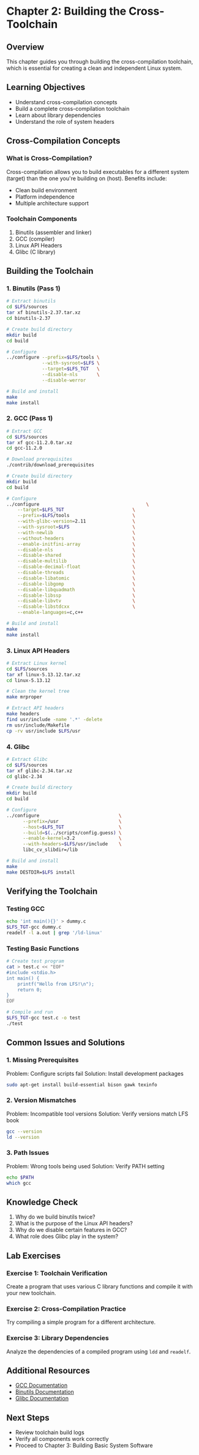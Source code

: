 # Chapter 2: Building the Cross-Toolchain

## Overview
This chapter guides you through building the cross-compilation toolchain, which is essential for creating a clean and independent Linux system.

## Learning Objectives
- Understand cross-compilation concepts
- Build a complete cross-compilation toolchain
- Learn about library dependencies
- Understand the role of system headers

## Cross-Compilation Concepts

### What is Cross-Compilation?
Cross-compilation allows you to build executables for a different system (target) than the one you're building on (host). Benefits include:
- Clean build environment
- Platform independence
- Multiple architecture support

### Toolchain Components
1. Binutils (assembler and linker)
2. GCC (compiler)
3. Linux API Headers
4. Glibc (C library)

## Building the Toolchain

### 1. Binutils (Pass 1)
```bash
# Extract binutils
cd $LFS/sources
tar xf binutils-2.37.tar.xz
cd binutils-2.37

# Create build directory
mkdir build
cd build

# Configure
../configure --prefix=$LFS/tools \
             --with-sysroot=$LFS \
             --target=$LFS_TGT   \
             --disable-nls       \
             --disable-werror

# Build and install
make
make install
```

### 2. GCC (Pass 1)
```bash
# Extract GCC
cd $LFS/sources
tar xf gcc-11.2.0.tar.xz
cd gcc-11.2.0

# Download prerequisites
./contrib/download_prerequisites

# Create build directory
mkdir build
cd build

# Configure
../configure                                       \
    --target=$LFS_TGT                         \
    --prefix=$LFS/tools                       \
    --with-glibc-version=2.11                 \
    --with-sysroot=$LFS                       \
    --with-newlib                             \
    --without-headers                         \
    --enable-initfini-array                   \
    --disable-nls                             \
    --disable-shared                          \
    --disable-multilib                        \
    --disable-decimal-float                   \
    --disable-threads                         \
    --disable-libatomic                       \
    --disable-libgomp                         \
    --disable-libquadmath                     \
    --disable-libssp                          \
    --disable-libvtv                          \
    --disable-libstdcxx                       \
    --enable-languages=c,c++

# Build and install
make
make install
```

### 3. Linux API Headers
```bash
# Extract Linux kernel
cd $LFS/sources
tar xf linux-5.13.12.tar.xz
cd linux-5.13.12

# Clean the kernel tree
make mrproper

# Extract API headers
make headers
find usr/include -name '.*' -delete
rm usr/include/Makefile
cp -rv usr/include $LFS/usr
```

### 4. Glibc
```bash
# Extract Glibc
cd $LFS/sources
tar xf glibc-2.34.tar.xz
cd glibc-2.34

# Create build directory
mkdir build
cd build

# Configure
../configure                             \
      --prefix=/usr                      \
      --host=$LFS_TGT                    \
      --build=$(../scripts/config.guess) \
      --enable-kernel=3.2                \
      --with-headers=$LFS/usr/include    \
      libc_cv_slibdir=/lib

# Build and install
make
make DESTDIR=$LFS install
```

## Verifying the Toolchain

### Testing GCC
```bash
echo 'int main(){}' > dummy.c
$LFS_TGT-gcc dummy.c
readelf -l a.out | grep '/ld-linux'
```

### Testing Basic Functions
```bash
# Create test program
cat > test.c << "EOF"
#include <stdio.h>
int main() {
    printf("Hello from LFS!\n");
    return 0;
}
EOF

# Compile and run
$LFS_TGT-gcc test.c -o test
./test
```

## Common Issues and Solutions

### 1. Missing Prerequisites
Problem: Configure scripts fail
Solution: Install development packages
```bash
sudo apt-get install build-essential bison gawk texinfo
```

### 2. Version Mismatches
Problem: Incompatible tool versions
Solution: Verify versions match LFS book
```bash
gcc --version
ld --version
```

### 3. Path Issues
Problem: Wrong tools being used
Solution: Verify PATH setting
```bash
echo $PATH
which gcc
```

## Knowledge Check
1. Why do we build binutils twice?
2. What is the purpose of the Linux API headers?
3. Why do we disable certain features in GCC?
4. What role does Glibc play in the system?

## Lab Exercises

### Exercise 1: Toolchain Verification
Create a program that uses various C library functions and compile it with your new toolchain.

### Exercise 2: Cross-Compilation Practice
Try compiling a simple program for a different architecture.

### Exercise 3: Library Dependencies
Analyze the dependencies of a compiled program using `ldd` and `readelf`.

## Additional Resources
- [GCC Documentation](https://gcc.gnu.org/onlinedocs/)
- [Binutils Documentation](https://sourceware.org/binutils/docs/)
- [Glibc Documentation](https://www.gnu.org/software/libc/manual/)

## Next Steps
- Review toolchain build logs
- Verify all components work correctly
- Proceed to Chapter 3: Building Basic System Software

